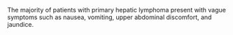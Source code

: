The majority of patients with primary hepatic lymphoma present with vague symptoms such as nausea, vomiting, upper abdominal discomfort, and jaundice.